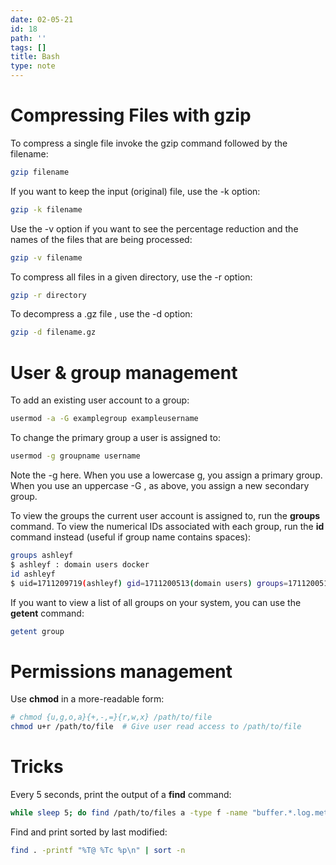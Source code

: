 ```yaml
---
date: 02-05-21
id: 18
path: ''
tags: []
title: Bash
type: note
---
```


# Compressing Files with gzip

To compress a single file invoke the gzip command followed by the filename:
```bash
gzip filename
```
If you want to keep the input (original) file, use the -k option:
```bash
gzip -k filename
```
Use the -v option if you want to see the percentage reduction and the names of the files that are being processed:
```bash
gzip -v filename
```
To compress all files in a given directory, use the -r option:
```bash
gzip -r directory
```
To decompress a .gz file , use the -d option:
```bash
gzip -d filename.gz
```

# User  & group management
To add an existing user account to a group:
```bash
usermod -a -G examplegroup exampleusername
```

To change the primary group a user is assigned to:
```bash
usermod -g groupname username
```

Note the -g here. When you use a lowercase g, you assign a primary group. When you use an uppercase -G , as above, you assign a new secondary group.

To view the groups the current user account is assigned to, run the **groups** command. To view the numerical IDs associated with each group, run the **id** command instead (useful if group name contains spaces):
```bash
groups ashleyf
$ ashleyf : domain users docker
id ashleyf
$ uid=1711209719(ashleyf) gid=1711200513(domain users) groups=1711200513(domain users),998(docker)
```

If you want to view a list of all groups on your system, you can use the **getent** command:
```bash
getent group
```

# Permissions management

Use **chmod** in a more-readable form:
```bash
# chmod {u,g,o,a}{+,-,=}{r,w,x} /path/to/file
chmod u+r /path/to/file  # Give user read access to /path/to/file
```

# Tricks

Every 5 seconds, print the output of a **find** command:
```bash
while sleep 5; do find /path/to/files a -type f -name "buffer.*.log.meta" | wc -l; done
```

Find and print sorted by last modified:
```bash
find . -printf "%T@ %Tc %p\n" | sort -n
```